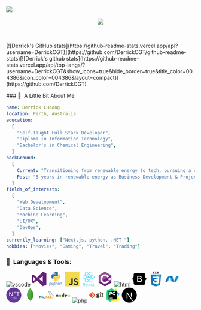 <img src="https://capsule-render.vercel.app/api?type=waving&height=250&section=header&text=Derrick%20Choong&fontSize=80&fontColor=FFFFFF&color=0:000000,100:0000FF">

<p align="center">
    <a href="https://hits.seeyoufarm.com"><img src="https://hits.seeyoufarm.com/api/count/incr/badge.svg?url=https%3A%2F%2Fgithub.com%2FDerrickCGT&count_bg=%2379C83D&title_bg=%23555555&icon=&icon_color=%23E7E7E7&title=Views&edge_flat=false"/></a>
</p>
<br>

<p>
[![Derrick's GitHub stats](https://github-readme-stats.vercel.app/api?username=DerrickCGT)](https://github.com/DerrickCGT/github-readme-stats)[![Derrick's github stats](https://github-readme-stats.vercel.app/api/top-langs/?username=DerrickCGT&show_icons=true&hide_border=true&title_color=004386&icon_color=004386&layout=compact)](https://github.com/DerrickCGT)
</p>

<p>
### 👨 &nbsp;A Little Bit About Me

```yaml
name: Derrick CHoong
location: Perth, Australia
education:
  [
    "Self-Taught Full Stack Developer",
    "Diploma in Information Technology",
    "Bachelor's in Chemical Engineering",
  ]
backGround:
  [
    Current: "Transitioning from renewable energy to tech, pursuing a career as a software developer.",
    Past: "5 years in renewable energy as Business Development & Project Manager."
  ]
fields_of_interests:
  [
    "Web Development",
    "Data Science",
    "Machine Learning",
    "UI/UX",    
    "DevOps",
  ]  
currently_learning: ["Next.js, python, .NET "]
hobbies: ["Movies", "Gaming", "Travel", "Trading"]
```
</p>

### 🚀 &nbsp;Languages & Tools:
<p align="left">
<img src="https://cdn.jsdelivr.net/gh/devicons/devicon/icons/vscode/vscode-original.svg" alt="vscode" width="40" height="40"/>
<img src="https://github.com/devicons/devicon/blob/master/icons/visualstudio/visualstudio-plain.svg" alt="Visual Studio" width="40" height="40"/>
<img src="https://raw.githubusercontent.com/devicons/devicon/master/icons/python/python-original-wordmark.svg" alt="python" width="40" height="40" />
<img src="https://raw.githubusercontent.com/devicons/devicon/master/icons/javascript/javascript-original.svg" alt="javascript" width="40" height="40" />
<img src="https://raw.githubusercontent.com/devicons/devicon/master/icons/react/react-original-wordmark.svg" alt="react" width="40" height="40" />
<img src="https://github.com/devicons/devicon/blob/master/icons/csharp/csharp-original.svg" alt="C-Sharp" width="40" height="40"/>
<img src="https://cdn.jsdelivr.net/gh/devicons/devicon/icons/html5/html5-original.svg" alt="html" width="40" height="40"/>
<img src="https://raw.githubusercontent.com/devicons/devicon/master/icons/bootstrap/bootstrap-plain.svg" alt="bootstrap" width="40" height="40" />
<img src="https://raw.githubusercontent.com/devicons/devicon/master/icons/css3/css3-original-wordmark.svg" alt="css3" width="40" height="40" />
<img src="https://github.com/devicons/devicon/blob/master/icons/dot-net/dot-net-original.svg" alt="Dot-Net" width="40" height="40"/>
<img src="https://github.com/devicons/devicon/blob/master/icons/dotnetcore/dotnetcore-original.svg" alt="Dot-Net-Core" width="40"height="40"/>
<img src="https://raw.githubusercontent.com/devicons/devicon/master/icons/mongodb/mongodb-original.svg" alt="mongodb" width="40" height="40" />
<img src="https://raw.githubusercontent.com/devicons/devicon/master/icons/mysql/mysql-original-wordmark.svg" alt="mysql" width="40" height="40" />
<img src="https://raw.githubusercontent.com/devicons/devicon/master/icons/nodejs/nodejs-original-wordmark.svg" alt="nodejs" width="40" height="40" />
<img src="https://cdn.jsdelivr.net/gh/devicons/devicon/icons/php/php-original.svg" alt="php" width="40" height="40"/>
<img src="https://github.com/devicons/devicon/blob/master/icons/git/git-original-wordmark.svg" alt="Git" width="40" height="40"/>
<img src="https://github.com/devicons/devicon/blob/master/icons/pycharm/pycharm-original.svg" alt="PyCharm" width="40" height="40"/>
<img src="https://github.com/devicons/devicon/blob/master/icons/nextjs/nextjs-original.svg" alt="Next-JS" width="40" height="40"/>
</p>

<!--
This repository because its `README.md` (this file) appears on your GitHub profile.

Here are some ideas to get you started:

- 🔭 I’m currently working on ...
- 🌱 I’m currently learning ...
- 👯 I’m looking to collaborate on ...
- 🤔 I’m looking for help with ..

**DerrickCGT/DerrickCGT** is a ✨ _special_ ✨.
- 💬 Ask me about ...
- 📫 How to reach me: ...
- 😄 Pronouns: ...
- ⚡ Fun fact: ...
-->
